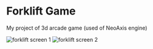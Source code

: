 ﻿# Forklift Game

My project of 3d arcade game (used of NeoAxis engine)

![forklift screen 1](https://github.com/gsaone/forklift/blob/master/f1.png) ![forklift screen 2](https://drive.google.com/uc?id=1sl3d6a2zjNZUz052OJMWKYyUeN1EY9E8)
